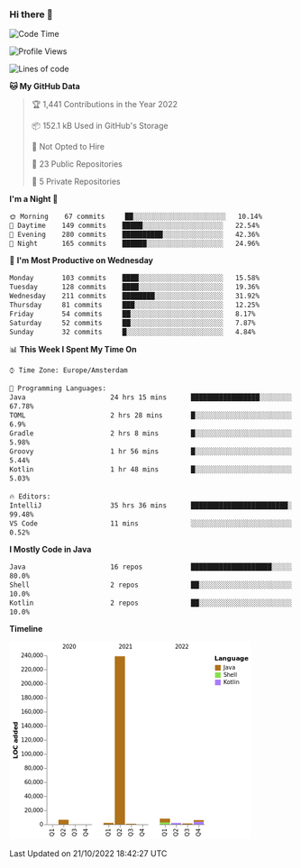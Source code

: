 ### Hi there 👋


<!--START_SECTION:waka-->
![Code Time](http://img.shields.io/badge/Code%20Time-2%2C555%20hrs%2058%20mins-blue)

![Profile Views](http://img.shields.io/badge/Profile%20Views-0-blue)

![Lines of code](https://img.shields.io/badge/From%20Hello%20World%20I%27ve%20Written-266%20Thousand%20lines%20of%20code-blue)

**🐱 My GitHub Data** 

> 🏆 1,441 Contributions in the Year 2022
 > 
> 📦 152.1 kB Used in GitHub's Storage 
 > 
> 🚫 Not Opted to Hire
 > 
> 📜 23 Public Repositories 
 > 
> 🔑 5 Private Repositories  
 > 
**I'm a Night 🦉** 

```text
🌞 Morning    67 commits     ██░░░░░░░░░░░░░░░░░░░░░░░   10.14% 
🌆 Daytime    149 commits    █████░░░░░░░░░░░░░░░░░░░░   22.54% 
🌃 Evening    280 commits    ██████████░░░░░░░░░░░░░░░   42.36% 
🌙 Night      165 commits    ██████░░░░░░░░░░░░░░░░░░░   24.96%

```
📅 **I'm Most Productive on Wednesday** 

```text
Monday       103 commits    ████░░░░░░░░░░░░░░░░░░░░░   15.58% 
Tuesday      128 commits    ████░░░░░░░░░░░░░░░░░░░░░   19.36% 
Wednesday    211 commits    ████████░░░░░░░░░░░░░░░░░   31.92% 
Thursday     81 commits     ███░░░░░░░░░░░░░░░░░░░░░░   12.25% 
Friday       54 commits     ██░░░░░░░░░░░░░░░░░░░░░░░   8.17% 
Saturday     52 commits     ██░░░░░░░░░░░░░░░░░░░░░░░   7.87% 
Sunday       32 commits     █░░░░░░░░░░░░░░░░░░░░░░░░   4.84%

```


📊 **This Week I Spent My Time On** 

```text
⌚︎ Time Zone: Europe/Amsterdam

💬 Programming Languages: 
Java                     24 hrs 15 mins      █████████████████░░░░░░░░   67.78% 
TOML                     2 hrs 28 mins       █░░░░░░░░░░░░░░░░░░░░░░░░   6.9% 
Gradle                   2 hrs 8 mins        █░░░░░░░░░░░░░░░░░░░░░░░░   5.98% 
Groovy                   1 hr 56 mins        █░░░░░░░░░░░░░░░░░░░░░░░░   5.44% 
Kotlin                   1 hr 48 mins        █░░░░░░░░░░░░░░░░░░░░░░░░   5.03%

🔥 Editors: 
IntelliJ                 35 hrs 36 mins      ████████████████████████░   99.48% 
VS Code                  11 mins             ░░░░░░░░░░░░░░░░░░░░░░░░░   0.52%

```

**I Mostly Code in Java** 

```text
Java                     16 repos            ████████████████████░░░░░   80.0% 
Shell                    2 repos             ██░░░░░░░░░░░░░░░░░░░░░░░   10.0% 
Kotlin                   2 repos             ██░░░░░░░░░░░░░░░░░░░░░░░   10.0%

```


**Timeline**

![Chart not found](https://raw.githubusercontent.com/powercasgamer/powercasgamer/master/charts/bar_graph.png) 


 Last Updated on 21/10/2022 18:42:27 UTC
<!--END_SECTION:waka-->
